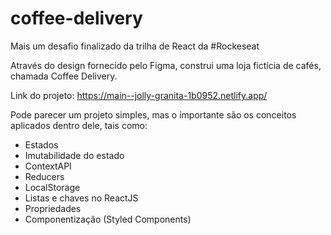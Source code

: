 # coffee-delivery

Mais um desafio finalizado da trilha de React da #Rockeseat

Através do design fornecido pelo Figma, construi uma loja fictícia de cafés, chamada Coffee Delivery.

Link do projeto: https://main--jolly-granita-1b0952.netlify.app/

Pode parecer um projeto simples, mas o importante são os conceitos aplicados dentro dele, tais como:

- Estados
- Imutabilidade do estado
- ContextAPI
- Reducers
- LocalStorage
- Listas e chaves no ReactJS
- Propriedades
- Componentização (Styled Components)
